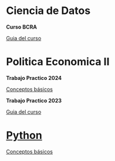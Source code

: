 # Ciencia de Datos  

**Curso BCRA**   

[Guia del curso](https://msangia.github.io/CienciaDatos/index.html "Guia completa.")

# Politica Economica II

**Trabajo Practico 2024** 

[Conceptos básicos](https://msangia.github.io/Stata/stata24.html "Guia TP N°1.")   

**Trabajo Practico 2023** 

[Guia del curso](https://msangia.github.io/NotasTP/index.html "Guia completa.")    

# [Python](https://www.anaconda.com/)

[Conceptos básicos](https://msangia.github.io/Python/python.html "Pagina en desarrollo.")   
